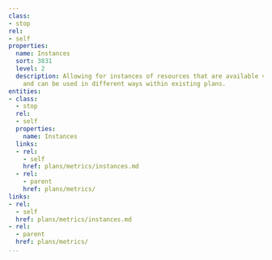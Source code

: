 ```yaml
---
class:
- stop
rel:
- self
properties:
  name: Instances
  sort: 3831
  level: 2
  description: Allowing for instances of resources that are available via an API platform,
    and can be used in different ways within existing plans.
entities:
- class:
  - stop
  rel:
  - self
  properties:
    name: Instances
  links:
  - rel:
    - self
    href: plans/metrics/instances.md
  - rel:
    - parent
    href: plans/metrics/
links:
- rel:
  - self
  href: plans/metrics/instances.md
- rel:
  - parent
  href: plans/metrics/
...
```

